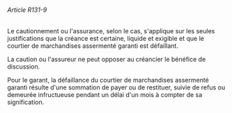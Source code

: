 ###### Article R131-9

Le cautionnement ou l'assurance, selon le cas, s'applique sur les seules justifications que la créance est certaine, liquide et exigible et que le courtier de marchandises assermenté garanti est défaillant.

La caution ou l'assureur ne peut opposer au créancier le bénéfice de discussion.

Pour le garant, la défaillance du courtier de marchandises assermenté garanti résulte d'une sommation de payer ou de restituer, suivie de refus ou demeurée infructueuse pendant un délai d'un mois à compter de sa signification.

